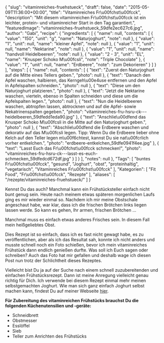 {
    "slug": "vitaminreiches-fruehstueck",
    "draft": false,
    "date": "2015-05-09T11:36:00+00:00",
    "title": "Vitaminreiches Fr\u00fchst\u00fcck",
    "description": "Mit diesem vitaminreichen Fr\u00fchst\u00fcck ist ein leichter, protein- und vitaminreicher Start in den Tag garantiert.",
    "featuredImage": "vitaminreiches-fruehstueck_59dfe2ec627c6.jpg",
    "author": "Gabi",
    "recipe": {
        "ingredients": [
            {
                "name": null,
                "contents": [
                    {
                        "value": "150",
                        "unit": "g",
                        "name": "Naturjoghurt",
                        "note": null
                    },
                    {
                        "value": "1",
                        "unit": null,
                        "name": "kleiner Apfel",
                        "note": null
                    },
                    {
                        "value": "1",
                        "unit": null,
                        "name": "Nektarine",
                        "note": null
                    },
                    {
                        "value": "1",
                        "unit": null,
                        "name": "handvoll Heidelbeeren",
                        "note": null
                    },
                    {
                        "value": "2 - 3",
                        "unit": "EL",
                        "name": "Knusper Schoko M\u00fcsli",
                        "note": "Triple Chocolate"
                    },
                    {
                        "value": "1",
                        "unit": null,
                        "name": "Erdbeere",
                        "note": "zum Dekorieren"
                    }
                ]
            }
        ],
        "steps": [
            {
                "name": null,
                "contents": [
                    {
                        "text": "Zuerst den Naturjoghurt auf die Mitte eines Tellers geben.",
                        "photo": null
                    },
                    {
                        "text": "Danach den Apfel waschen, halbieren, das Kerngeh\u00e4use entfernen und den Apfel in Apfelspalten schneiden.",
                        "photo": null
                    },
                    {
                        "text": "Diese um den Naturjoghurt platzieren.",
                        "photo": null
                    },
                    {
                        "text": "Jetzt die Nektarine waschen, vierteln, ebenso in Spalten schneiden und diese um die Apfelspalten legen.",
                        "photo": null
                    },
                    {
                        "text": "Nun die Heidelbeeren waschen, abtropfen lassen, abtrocknen und auf die Apfel- sowie Nekatrinenspalten gegeben.",
                        "photo": "vitaminreiches-fru-hsru-ck---heidelbeeren_59dfedd1eda90.jpg"
                    },
                    {
                        "text": "Anschlie\u00dfend das Knusper Schoko M\u00fcsli in die Mitte auf den Naturjoghurt geben.",
                        "photo": null
                    },
                    {
                        "text": "Abschlie\u00dfend die Erdbeere waschen und dekorativ auf das M\u00fcsli legen. Tipp: Wenn Du die Erdbeere lieber ohne Kelch auf den Teller legen m\u00f6chtest, kannst Du sie nat\u00fcrlich vorher entkelchen.",
                        "photo": "erdbeere-entkelchen_59dfe0941f4ee.jpg"
                    },
                    {
                        "text": "Lasst Euch das Fr\u00fchst\u00fcck schmecken!",
                        "photo": "vitaminreiches-fru-hsru-ck---lasst-es-euch-schmecken_59dfedcd672df.jpg"
                    }
                ]
            }
        ],
        "notes": null
    },
    "Tags": [
        "buntes Fr\u00fchst\u00fcck",
        "gesund",
        "Joghurt",
        "obst",
        "proteinhaltig",
        "vegetarisch",
        "Vitaminreiches Fr\u00fchst\u00fcck"
    ],
    "Kategorien": [
        "Fit Food",
        "Fr\u00fchst\u00fcck",
        "Rezepte"
    ],
    "aliases": [
        "\/rezepte\/vitaminreiches-fruehstueck\/"
    ]
}

Kennst Du das auch? Manchmal kann ein Frühstücksteller einfach nicht bunt genug sein. Heute nach meinem etwas späteren morgenlichen Laufs ging es mir wieder einmal so. Nachdem ich mir meine Obstschale angeschaut habe, war klar, dass ich die frischen Brötchen links liegen lassen werde. So kann es gehen, Ihr armen, frischen Brötchen &#8230;

Manchmal muss es einfach etwas anderes Frisches sein. In diesem Fall mein heißgeliebtes Obst.

Dies Rezept ist so einfach, dass ich es fast nicht gewagt habe, es zu veröffentlichen, aber als ich das Resultat sah, konnte ich nicht anders und musste schnell noch ein Foto schießen, bevor ich mein vitaminreiches Frühstück dann endlich genießen durfte. Was soll ich Euch sagen oder schreiben? Auch das Foto hat mir gefallen und deshalb wage ich diesen Post nun trotz der Schlichtheit dieses Rezeptes.

Vielleicht bist Du ja auf der Suche nach einem schnell zuzubereitenden und einfachen Frühstücksrezept. Dann ist meine Anregung vielleicht genau richtig für Dich. Ich verwende bei diesem Rezept einmal mehr meinen selbstgemachten Joghurt. Wie man sich ganz einfach Joghurt selbst machen kann, findest Du auf meiner Webseite [hier][1].

**Für Zubereitung des vitaminreichen Frühstücks brauchst Du die folgenden Küchenutensilien und -geräte:**

 * Schneidbrett
 * Obstmesser
 * Esslöffel
 * Sieb
 * Teller zum Anrichten des Frühstücks

 [1]: https://kochfokus.de/wissenswert/joghurt-teil-1-joghurt-selber-machen/